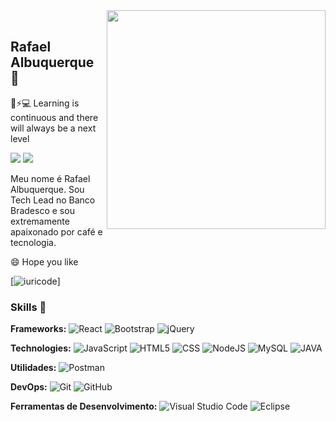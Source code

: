 <img align="right" src="https://raw.githubusercontent.com/MicaelliMedeiros/micaellimedeiros/master/image/computer-illustration.png" width="350"/>
<br/>

## Rafael Albuquerque 👋

🤖⚡💻 Learning is continuous and there will always be a next level

<p align="left">
  <a href="rafael.albuquerque.it@gmail.com" alt="Gmail">
  <img src="https://img.shields.io/badge/-Gmail-FF0000?style=flat-square&labelColor=FF0000&logo=gmail&logoColor=white&link=rafael.albuquerque.it@gmail.com" /></a>
  <a href="[https://www.linkedin.com/in/rafaeloliveiraalbuquerque/](https://www.linkedin.com/in/rafaelalbuquerquee)" alt="Linkedin">
  <img src="https://img.shields.io/badge/-Linkedin-0e76a8?style=flat-square&logo=Linkedin&logoColor=white&link=https://www.linkedin.com/in/rafaeloliveiraalbuquerque/" /></a>

Meu nome é Rafael Albuquerque. Sou Tech Lead no Banco Bradesco  e sou extremamente apaixonado por café e tecnologia.

  
  😄 Hope you like

[![iuricode](https://github-readme-stats.vercel.app/api/top-langs/?username=roalbuquerque&hide=html&layout=compact&theme=tokyonight)]

### Skills 🚀
**Frameworks:**
  <img alt="React" src="https://img.shields.io/badge/react%20-%2320232a.svg?&style=for-the-badge&logo=react&logoColor=%2361DAFB"/>
  <img alt="Bootstrap" src="https://img.shields.io/badge/bootstrap%20-%23563D7C.svg?&style=for-the-badge&logo=bootstrap&logoColor=white"/>
  <img alt="jQuery" src="https://img.shields.io/badge/jquery%20-%230769AD.svg?&style=for-the-badge&logo=jquery&logoColor=white"/>
  
**Technologies:**
  ![JavaScript](https://img.shields.io/badge/-JavaScript-333333?style=flat&logo=javascript)
  ![HTML5](https://img.shields.io/badge/-HTML5-333333?style=flat&logo=HTML5)
  ![CSS](https://img.shields.io/badge/-CSS-333333?style=flat&logo=CSS3&logoColor=1572B6)
  ![NodeJS](https://img.shields.io/badge/Node.js-43853D?style=for-the-badge&logo=node.js&logoColor=white)
  ![MySQL](https://img.shields.io/badge/-MySQL-333333?style=flat&logo=mysql)
  ![JAVA](https://img.shields.io/badge/-Java-333355?style=flat&logo=Java)
  
**Utilidades:**
  ![Postman](https://img.shields.io/badge/-Postman-333333?style=flat&logo=postman)
  
**DevOps:**
  ![Git](https://img.shields.io/badge/-Git-333333?style=flat&logo=git)
  ![GitHub](https://img.shields.io/badge/-GitHub-333333?style=flat&logo=github)

**Ferramentas de Desenvolvimento:**
  ![Visual Studio Code](https://img.shields.io/badge/-Visual%20Studio%20Code-333333?style=flat&logo=visual-studio-code&logoColor=007ACC)
  ![Eclipse](https://img.shields.io/badge/-Eclipse-333355?style=flat&logo=Eclipse)
<br/>

